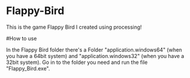 # Flappy-Bird
 
This is the game Flappy Bird I created using processing!

#How to use

In the Flappy Bird folder there's a Folder "application.windows64" (when you have a 64bit system) and "application.windows32" (when you have a 32bit system). Go in to the folder you need and run the file "Flappy_Bird.exe".
